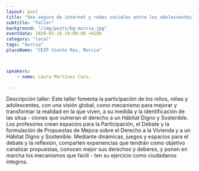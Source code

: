 ```yaml
---
layout: post
title: "Uso seguro de internet y redes sociales entre los adolescentes"
subtitle: "Taller"
background: "/img/posts/bg-murcia.jpg"
eventdate: 2020-02-18 10:00:00 +0100
category: "local"
tags: "murcia"
placeName: "CEIP Viente Ros, Murcia"



speakers:
    - name: Laura Martínez Caro.
    
---
```


Descripción taller: Este taller fomenta la participación de los niños, niñas y adolescentes, con una visión global,
como mecanismo para mejorar y transformar la realidad en la que viven, a su medida y la identificación de las situa -
ciones que vulneran el derecho a un Hábitat Digno y Sostenible. Los profesores crean espacios para la Participación,
el Debate y la formulación de Propuestas de Mejora sobre el Derecho a la Vivienda y a un Hábitat Digno y Sostenible.
Mediante dinámicas, juegos y espacios para el debate y la reflexión, comparten experiencias que tendrán como
objetivo canalizar propuestas, conocen mejor sus derechos y deberes, y ponen en marcha los mecanismos que facili -
ten su ejercicio como ciudadanos íntegros.
